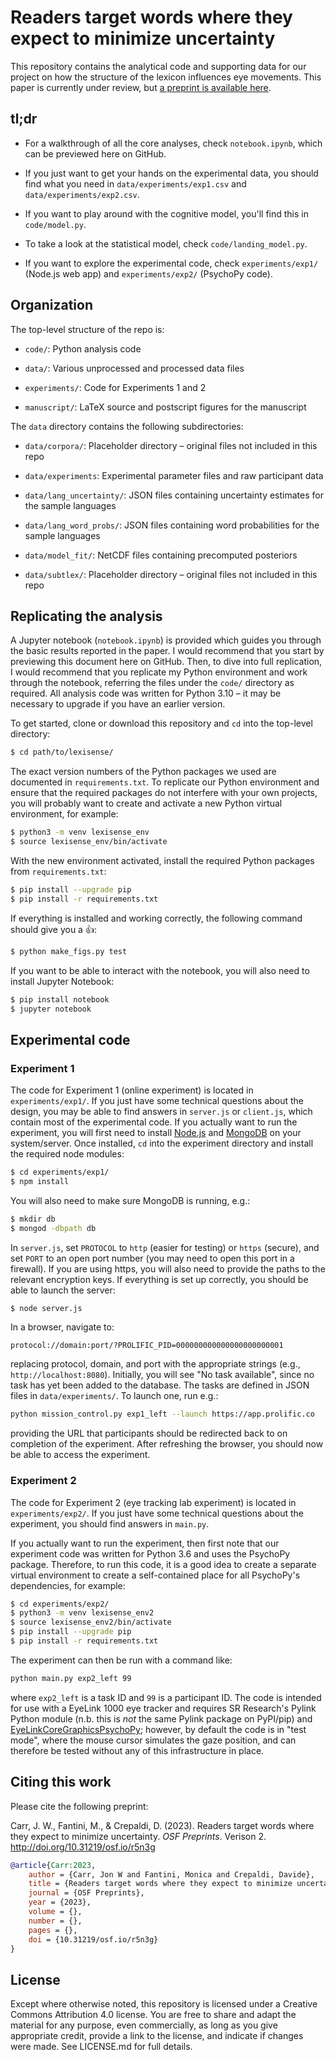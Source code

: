 Readers target words where they expect to minimize uncertainty
==============================================================

This repository contains the analytical code and supporting data for our project on how the structure of the lexicon influences eye movements. This paper is currently under review, but [a preprint is available here](https://osf.io/r5n3g/).


tl;dr
-----

- For a walkthrough of all the core analyses, check `notebook.ipynb`, which can be previewed here on GitHub.

- If you just want to get your hands on the experimental data, you should find what you need in `data/experiments/exp1.csv` and `data/experiments/exp2.csv`.

- If you want to play around with the cognitive model, you'll find this in `code/model.py`.

- To take a look at the statistical model, check `code/landing_model.py`.

- If you want to explore the experimental code, check `experiments/exp1/` (Node.js web app) and `experiments/exp2/` (PsychoPy code).


Organization
------------

The top-level structure of the repo is:

- `code/`: Python analysis code

- `data/`: Various unprocessed and processed data files

- `experiments/`: Code for Experiments 1 and 2

- `manuscript/`: LaTeX source and postscript figures for the manuscript

The `data` directory contains the following subdirectories:

- `data/corpora/`: Placeholder directory – original files not included in this repo

- `data/experiments`: Experimental parameter files and raw participant data

- `data/lang_uncertainty/`: JSON files containing uncertainty estimates for the sample languages

- `data/lang_word_probs/`: JSON files containing word probabilities for the sample languages

- `data/model_fit/`: NetCDF files containing precomputed posteriors

- `data/subtlex/`: Placeholder directory – original files not included in this repo


Replicating the analysis
------------------------

A Jupyter notebook (`notebook.ipynb`) is provided which guides you through the basic results reported in the paper. I would recommend that you start by previewing this document here on GitHub. Then, to dive into full replication, I would recommend that you replicate my Python environment and work through the notebook, referring the files under the `code/` directory as required. All analysis code was written for Python 3.10 – it may be necessary to upgrade if you have an earlier version.

To get started, clone or download this repository and `cd` into the top-level directory:

```bash
$ cd path/to/lexisense/
```

The exact version numbers of the Python packages we used are documented in `requirements.txt`. To replicate our Python environment and ensure that the required packages do not interfere with your own projects, you will probably want to create and activate a new Python virtual environment, for example:

```bash
$ python3 -m venv lexisense_env
$ source lexisense_env/bin/activate
```

With the new environment activated, install the required Python packages from `requirements.txt`:

```bash
$ pip install --upgrade pip
$ pip install -r requirements.txt
```

If everything is installed and working correctly, the following command should give you a 👍:

```bash
$ python make_figs.py test
```

If you want to be able to interact with the notebook, you will also need to install Jupyter Notebook:

```bash
$ pip install notebook
$ jupyter notebook
```


Experimental code
-----------------

### Experiment 1

The code for Experiment 1 (online experiment) is located in `experiments/exp1/`. If you just have some technical questions about the design, you may be able to find answers in `server.js` or `client.js`, which contain most of the experimental code. If you actually want to run the experiment, you will first need to install [Node.js](https://nodejs.org) and [MongoDB](https://www.mongodb.com) on your system/server. Once installed, `cd` into the experiment directory and install the required node modules:

```bash
$ cd experiments/exp1/
$ npm install
```

You will also need to make sure MongoDB is running, e.g.:

```bash
$ mkdir db
$ mongod -dbpath db
```

In `server.js`, set `PROTOCOL` to `http` (easier for testing) or `https` (secure), and set `PORT` to an open port number (you may need to open this port in a firewall). If you are using https, you will also need to provide the paths to the relevant encryption keys. If everything is set up correctly, you should be able to launch the server:

```bash
$ node server.js
```

In a browser, navigate to:

```
protocol://domain:port/?PROLIFIC_PID=000000000000000000000001
```

replacing protocol, domain, and port with the appropriate strings (e.g., `http://localhost:8080`). Initially, you will see "No task available", since no task has yet been added to the database. The tasks are defined in JSON files in `data/experiments/`. To launch one, run e.g.:

```bash
python mission_control.py exp1_left --launch https://app.prolific.co
```

providing the URL that participants should be redirected back to on completion of the experiment. After refreshing the browser, you should now be able to access the experiment.


### Experiment 2

The code for Experiment 2 (eye tracking lab experiment) is located in `experiments/exp2/`. If you just have some technical questions about the experiment, you should find answers in `main.py`.

If you actually want to run the experiment, then first note that our experiment code was written for Python 3.6 and uses the PsychoPy package. Therefore, to run this code, it is a good idea to create a separate virtual environment to create a self-contained place for all PsychoPy's dependencies, for example:

```bash
$ cd experiments/exp2/
$ python3 -m venv lexisense_env2
$ source lexisense_env2/bin/activate
$ pip install --upgrade pip
$ pip install -r requirements.txt
```

The experiment can then be run with a command like:

```bash
python main.py exp2_left 99
```

where `exp2_left` is a task ID and `99` is a participant ID. The code is intended for use with a EyeLink 1000 eye tracker and requires SR Research's Pylink Python module (n.b. this is *not* the same Pylink package on PyPI/pip) and [EyeLinkCoreGraphicsPsychoPy](https://github.com/wanjam/Easy-Eyelink-Interface); however, by default the code is in "test mode", where the mouse cursor simulates the gaze position, and can therefore be tested without any of this infrastructure in place.


Citing this work
----------------

Please cite the following preprint:

Carr, J. W., Fantini, M., & Crepaldi, D. (2023). Readers target words where they expect to minimize uncertainty. *OSF Preprints*. Verison 2. http://doi.org/10.31219/osf.io/r5n3g

```bibtex
@article{Carr:2023,
	author = {Carr, Jon W and Fantini, Monica and Crepaldi, Davide},
	title = {Readers target words where they expect to minimize uncertainty},
	journal = {OSF Preprints},
	year = {2023},
	volume = {},
	number = {},
	pages = {},
	doi = {10.31219/osf.io/r5n3g}
}
```


License
-------

Except where otherwise noted, this repository is licensed under a Creative Commons Attribution 4.0 license. You are free to share and adapt the material for any purpose, even commercially, as long as you give appropriate credit, provide a link to the license, and indicate if changes were made. See LICENSE.md for full details.
